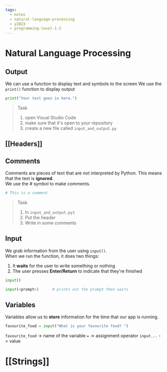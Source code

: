 ```yaml
---
tags:
  - notes
  - natural-language-processing
  - y2023
  - programming-level-1-2
---
```

# Natural Language Processing
## Output
We can use a function to display text and symbols to the screen
We use the `print()` function to display output

```python
print("Your text goes in here.")
```

> Task
> 1. open Visual Studio Code
> 2. make sure that it's open to your repository
> 3. create a new file called `input_and_output.py`

## [[Headers]]

## Comments
Comments are pieces of text that are *not* interpreted by Python.
This means that the text is **ignored**.  
We use the # symbol to make comments.

```python
# This is a comment
```

> Task
> 1.  In `input_and_output.py1`
> 	1. Put the header
> 	2. Write in some comments

## Input
We grab information from the user using `input()`.  
When we run the function, it does two things:
1. It **waits** for the user to write something or nothing
2. The user presses **Enter/Return** to indicate that they're finished

```python
input()

input(<prompt>)      # prints out the prompt then waits
```

## Variables
Variables allow us to **store** information for the time that our app
is running.

```python
favourite_food = input("What is your favourite food? ")
```

`favourite_food` -> name of the variable
`=` -> assignment operator
`input...` -> value

# [[Strings]]
